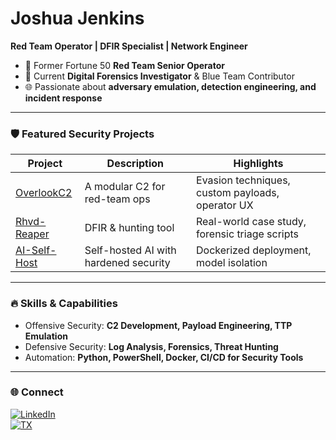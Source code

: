 # Joshua Jenkins

**Red Team Operator | DFIR Specialist | Network Engineer**

- 🔴 Former Fortune 50 **Red Team Senior Operator**  
- 🔵 Current **Digital Forensics Investigator** & Blue Team Contributor  
- 🌐 Passionate about **adversary emulation, detection engineering, and incident response**

---

### 🛡️ Featured Security Projects

| Project | Description | Highlights |
|---------|------------|-----------|
| [OverlookC2](https://github.com/cowardsplay/OverlookC2) | A modular C2 for red-team ops | Evasion techniques, custom payloads, operator UX |
| [Rhvd-Reaper](https://github.com/cowardsplay/Rhvd-Reaper) | DFIR & hunting tool | Real-world case study, forensic triage scripts |
| [AI-Self-Host](https://github.com/cowardsplay/AI-Self-Host) | Self-hosted AI with hardened security | Dockerized deployment, model isolation |

---

### 🔥 Skills & Capabilities

- Offensive Security: **C2 Development, Payload Engineering, TTP Emulation**
- Defensive Security: **Log Analysis, Forensics, Threat Hunting**
- Automation: **Python, PowerShell, Docker, CI/CD for Security Tools**

---

### 🌐 Connect

[![LinkedIn](https://img.shields.io/badge/LinkedIn-Connect-blue)](https://www.linkedin.com/in/joshuajenknis291/)  
[![TX](https://img.shields.io/badge/Twitter-Follow-1DA1F2)](https://x.com/cowardsplay)  
